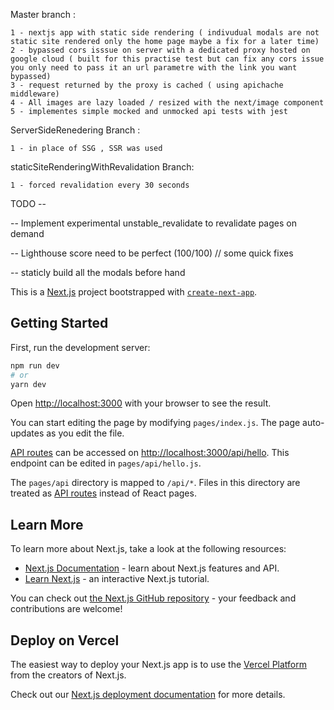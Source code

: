 Master branch :

	1 - nextjs app with static side rendering ( indivudual modals are not static site rendered only the home page maybe a fix for a later time)
	2 - bypassed cors isssue on server with a dedicated proxy hosted on google cloud ( built for this practise test but can fix any cors issue you only need to pass it an url parametre with the link you want bypassed)
	3 - request returned by the proxy is cached ( using apichache middleware) 
	4 - All images are lazy loaded / resized with the next/image component
	5 - implementes simple mocked and unmocked api tests with jest 
ServerSideRenedering Branch : 


	1 - in place of SSG , SSR was used
staticSiteRenderingWithRevalidation Branch:


	1 - forced revalidation every 30 seconds

TODO --

-- Implement experimental unstable_revalidate to revalidate pages on demand 

-- Lighthouse score need to be perfect (100/100) //  some quick fixes

-- staticly build all the modals before hand






This is a [Next.js](https://nextjs.org/) project bootstrapped with [`create-next-app`](https://github.com/vercel/next.js/tree/canary/packages/create-next-app).

## Getting Started

First, run the development server:

```bash
npm run dev
# or
yarn dev
```

Open [http://localhost:3000](http://localhost:3000) with your browser to see the result.

You can start editing the page by modifying `pages/index.js`. The page auto-updates as you edit the file.

[API routes](https://nextjs.org/docs/api-routes/introduction) can be accessed on [http://localhost:3000/api/hello](http://localhost:3000/api/hello). This endpoint can be edited in `pages/api/hello.js`.

The `pages/api` directory is mapped to `/api/*`. Files in this directory are treated as [API routes](https://nextjs.org/docs/api-routes/introduction) instead of React pages.

## Learn More

To learn more about Next.js, take a look at the following resources:

- [Next.js Documentation](https://nextjs.org/docs) - learn about Next.js features and API.
- [Learn Next.js](https://nextjs.org/learn) - an interactive Next.js tutorial.

You can check out [the Next.js GitHub repository](https://github.com/vercel/next.js/) - your feedback and contributions are welcome!

## Deploy on Vercel

The easiest way to deploy your Next.js app is to use the [Vercel Platform](https://vercel.com/new?utm_medium=default-template&filter=next.js&utm_source=create-next-app&utm_campaign=create-next-app-readme) from the creators of Next.js.

Check out our [Next.js deployment documentation](https://nextjs.org/docs/deployment) for more details.
